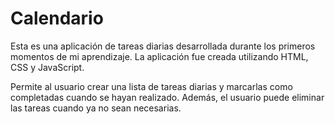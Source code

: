 # Calendario
Esta es una aplicación de tareas diarias desarrollada durante los primeros momentos de mi aprendizaje.
La aplicación fue creada utilizando HTML, CSS y JavaScript.

Permite al usuario crear una lista de tareas diarias y marcarlas como completadas cuando se hayan realizado. Además, el usuario puede eliminar las tareas cuando ya no sean necesarias. 